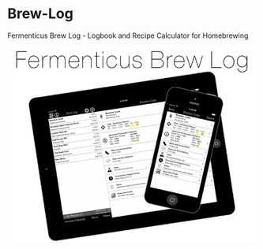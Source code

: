 Brew-Log
========

Fermenticus Brew Log - Logbook and Recipe Calculator for Homebrewing

![Brew Log Image](screenshots/brewlog_graphic-800w.png "Brew Log")
